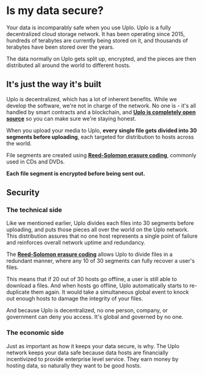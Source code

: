 # Is my data secure?

Your data is incomparably safe when you use Uplo. Uplo is a fully decentralized cloud storage network. It has been operating since 2015, hundreds of terabytes are currently being stored on it, and thousands of terabytes have been stored over the years.

The data normally on Uplo gets split up, encrypted, and the pieces are then distributed all around the world to different hosts.

## It's just the way it's built

Uplo is decentralized, which has a lot of inherent benefits. While we develop the software, we're not in charge of the network. No one is - it's all handled by smart contracts and a blockchain, and [**Uplo is completely open source**](https://github.com/uplo-tech/uplo) so you can make sure we're staying honest.

When you upload your media to Uplo, **every single file gets divided into 30 segments before uploading**, each targeted for distribution to hosts across the world.

File segments are created using [**Reed-Solomon erasure coding**](https://en.wikipedia.org/wiki/Reed%E2%80%93Solomon_error_correction), commonly used in CDs and DVDs.

**Each file segment is encrypted before being sent out.**

## Security

### **The technical side**

Like we mentioned earlier, Uplo divides each files into 30 segments before uploading, and puts those pieces all over the world on the Uplo network. This distribution assures that no one host represents a single point of failure and reinforces overall network uptime and redundancy.

The [**Reed-Solomon erasure coding**](https://en.wikipedia.org/wiki/Reed%E2%80%93Solomon_error_correction) allows Uplo to divide files in a redundant manner, where any 10 of 30 segments can fully recover a user's files.

This means that if 20 out of 30 hosts go offline, a user is still able to download a files. And when hosts go offline, Uplo automatically starts to re-duplicate them again. It would take a simultaneous global event to knock out enough hosts to damage the integrity of your files.

And because Uplo is decentralized, no one person, company, or government can deny you access. It's global and governed by no one.

### The economic side

Just as important as how it keeps your data secure, is why. The Uplo network keeps your data safe because data hosts are financially incentivized to provide enterprise level service. They earn money by hosting data, so naturally they want to be good hosts.

